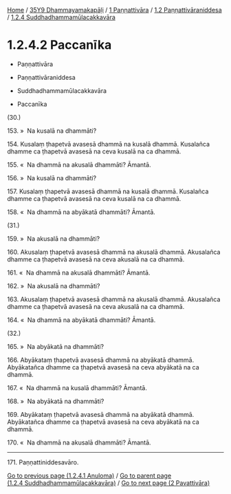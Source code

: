 
[Home](/) / [35Y9 Dhammayamakapāḷi](../../...md) / [1 Paṇṇattivāra](../...md) / [1.2 Paṇṇattivāraniddesa](...md) / [1.2.4 Suddhadhammamūlacakkavāra](../35Y9/1/1.2/1.2.4.md)

# 1.2.4.2 Paccanīka

* Paṇṇattivāra

* Paṇṇattivāraniddesa

* Suddhadhammamūlacakkavāra

* Paccanīka

(30.)

153\. »  Na kusalā na dhammāti?

154\. Kusalaṃ ṭhapetvā avasesā dhammā na kusalā dhammā. Kusalañca dhamme ca ṭhapetvā avasesā na ceva kusalā na ca dhammā.

155\. «  Na dhammā na akusalā dhammāti? Āmantā.

156\. »  Na kusalā na dhammāti?

157\. Kusalaṃ ṭhapetvā avasesā dhammā na kusalā dhammā. Kusalañca dhamme ca ṭhapetvā avasesā na ceva kusalā na ca dhammā.

158\. «  Na dhammā na abyākatā dhammāti? Āmantā.

(31.)

159\. »  Na akusalā na dhammāti?

160\. Akusalaṃ ṭhapetvā avasesā dhammā na akusalā dhammā. Akusalañca dhamme ca ṭhapetvā avasesā na ceva akusalā na ca dhammā.

161\. «  Na dhammā na akusalā dhammāti? Āmantā.

162\. »  Na akusalā na dhammāti?

163\. Akusalaṃ ṭhapetvā avasesā dhammā na akusalā dhammā. Akusalañca dhamme ca ṭhapetvā avasesā na ceva akusalā na ca dhammā.

164\. «  Na dhammā na abyākatā dhammāti? Āmantā.

(32.)

165\. »  Na abyākatā na dhammāti?

166\. Abyākataṃ ṭhapetvā avasesā dhammā na abyākatā dhammā. Abyākatañca dhamme ca ṭhapetvā avasesā na ceva abyākatā na ca dhammā.

167\. «  Na dhammā na kusalā dhammāti? Āmantā.

168\. »  Na abyākatā na dhammāti?

169\. Abyākataṃ ṭhapetvā avasesā dhammā na abyākatā dhammā. Abyākatañca dhamme ca ṭhapetvā avasesā na ceva abyākatā na ca dhammā.

170\. «  Na dhammā na akusalā dhammāti? Āmantā.

---

171\. Paṇṇattiniddesavāro.



[Go to previous page (1.2.4.1 Anuloma)](1.2.4.1.md) / [Go to parent page (1.2.4 Suddhadhammamūlacakkavāra)](../35Y9/1/1.2/1.2.4.md) / [Go to next page (2 Pavattivāra)](../../../2.md)


